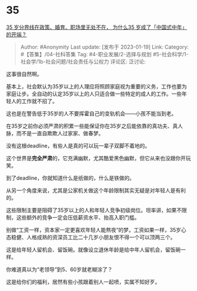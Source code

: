 # 35
[35 岁分界线在政策、婚育、职场里无处不在， 为什么35 岁成了「中国式中年」的开端？](https://www.zhihu.com/question/578481031/answer/2851782609)

> Author: #Anonymity
> Last update: [发布于 2023-01-19]
> Link:
> Category: #【答集】/04-社科答集
> Tag:  #4-职业发展/2-选择与规划 #5-社会科学/1-社会学/1b-社会问题/社会责任与公权力
> 评论区:
> 泛讨论:

这事很自然啊。

基本上，社会默认为35岁以上的人理应将照顾家庭视为重要的义务，工作也要为家庭让步。全自动的认定35岁以上的人只适合做一些特定的成人的工作。一些年轻人的工作就不招了。

这也是在警告低于35岁的人不要挥霍自己的变轨机会——小孩不能当到老。

在35岁之前你必须严肃的积累一些能保证你在35岁之后能依靠的真功夫、真人脉，而不是一直自欺欺人过家家、做春梦。

没有这根deadline，有些人是真的可以玩一辈子双脚不着地的。

这个世界是**完全严肃**的，它充满幽默，尤其酷爱黑色幽默，但它从来也没跟你开玩笑。

到了deadline，你就知道什么是纸做的，什么是铁做的。

从另一个角度来说，尤其是公家机关做这个年龄限制其实无疑是对年轻人是有利的。

这些限制主要是阻碍了35岁以上的人和年轻人竞争初级岗位。坦率讲，如果不限制，这些额外的竞争一定会压低薪资水平、抬高入职门槛。

别做“工资一样，资本家一定更喜欢年轻人能熬夜”的梦。工资如果一样，35岁心态稳健、人格成熟的资深员工比二十几岁小朋友恨不得一个可以顶两三个。

这是给年轻人留机会、留饭碗。就像设立退休年龄是给中年人留机会，留饭碗一样。

你难道真以为“老领导”到5、60岁就老糊涂了？

这是给你们的福利，居然有些小孩跟着别人一起喷，实属不知好歹。
